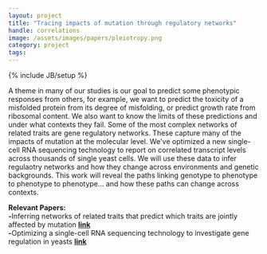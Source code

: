 ```yaml
---
layout: project
title: "Tracing impacts of mutation through regulatory networks"
handle: correlations
image: /assets/images/papers/pleiotropy.png
category: project
tags: 
---
```

{% include JB/setup %}

A theme in many of our studies is our goal to predict some phenotypic responses from others, for example, we want to predict the toxicity of a misfolded protein from its degree of misfolding, or predict growth rate from ribosomal content. We also want to know the limits of these predictions and under what contexts they fail. Some of the most complex networks of related traits are gene regulatory networks. These capture many of the impacts of mutation at the molecular level. We've optimized a new single-cell RNA sequencing technology to report on correlated transcript levels across thousands of single yeast cells. We will use these data to infer regulaotry networks and how they change across environments and genetic backgrounds. This work will reveal the paths linking genotype to phenotype to phenotype to phenotype... and how these paths can change across contexts.

<b>Relevant Papers:</b><br>
<b>-</b>Inferring networks of related traits that predict which traits are jointly affected by mutation <b>[link](https://kgslab.org/papers/paper/extent-of-pleiotropy)</b><br>
<b>-</b>Optimizing a single-cell RNA sequencing technology to investigate gene regulation in yeasts <b>[link](https://kgslab.org/papers/paper/1bigbatch)</b><br>

